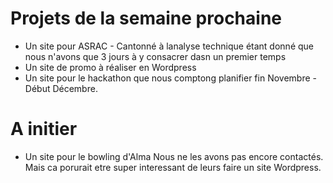 # Projets de la semaine prochaine
 * Un site pour ASRAC - Cantonné à lanalyse technique étant donné que nous n'avons que 3 jours à y consacrer dasn un premier temps
 * Un site de promo à réaliser en Wordpress
 * Un site pour le hackathon que nous comptong planifier fin Novembre - Début Décembre.
 
 # A initier 
 * Un site pour le bowling d'Alma
 Nous ne les avons pas encore contactés. Mais ca porurait etre super interessant de leurs faire un site Wordpress. 

 
